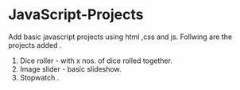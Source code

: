 # JavaScript-Projects
Add basic javascript projects using html ,css and js.
Follwing are the projects added .
1. Dice roller - with x nos. of dice rolled together.
2. Image slider - basic slideshow.
3. Stopwatch .
